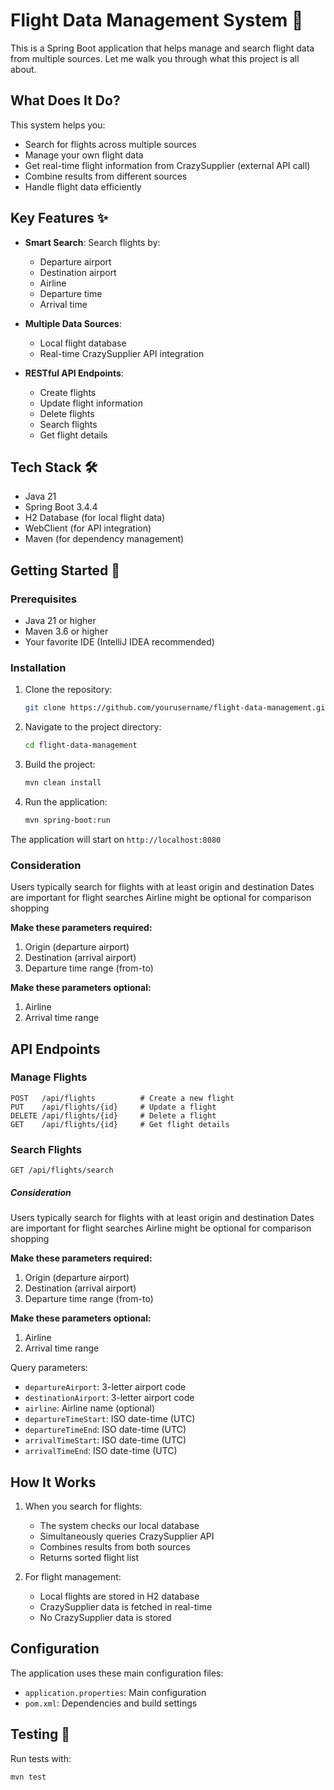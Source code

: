 # Flight Data Management System 🛫

This is a Spring Boot application that helps manage and search flight data from multiple sources.
Let me walk you through what this project is all about.

## What Does It Do?

This system helps you:

- Search for flights across multiple sources
- Manage your own flight data
- Get real-time flight information from CrazySupplier (external API call)
- Combine results from different sources
- Handle flight data efficiently

## Key Features ✨

- **Smart Search**: Search flights by:
    - Departure airport
    - Destination airport
    - Airline
    - Departure time
    - Arrival time

- **Multiple Data Sources**:
    - Local flight database
    - Real-time CrazySupplier API integration

- **RESTful API Endpoints**:
    - Create flights
    - Update flight information
    - Delete flights
    - Search flights
    - Get flight details

## Tech Stack 🛠️

- Java 21
- Spring Boot 3.4.4
- H2 Database (for local flight data)
- WebClient (for API integration)
- Maven (for dependency management)

## Getting Started 🚀

### Prerequisites

- Java 21 or higher
- Maven 3.6 or higher
- Your favorite IDE (IntelliJ IDEA recommended)

### Installation

1. Clone the repository:
   ```bash
   git clone https://github.com/yourusername/flight-data-management.git
   ```

2. Navigate to the project directory:
   ```bash
   cd flight-data-management
   ```

3. Build the project:
   ```bash
   mvn clean install
   ```

4. Run the application:
   ```bash
   mvn spring-boot:run
   ```

The application will start on `http://localhost:8080`

### Consideration

Users typically search for flights with at least origin and destination
Dates are important for flight searches
Airline might be optional for comparison shopping

**Make these parameters required:**

1. Origin (departure airport)
2. Destination (arrival airport)
3. Departure time range (from-to)

**Make these parameters optional:**

1. Airline
2. Arrival time range

## API Endpoints

### Manage Flights

```
POST   /api/flights          # Create a new flight
PUT    /api/flights/{id}     # Update a flight
DELETE /api/flights/{id}     # Delete a flight
GET    /api/flights/{id}     # Get flight details
```

### Search Flights

```
GET /api/flights/search
```

##### Consideration

Users typically search for flights with at least origin and destination
Dates are important for flight searches
Airline might be optional for comparison shopping

**Make these parameters required:**

1. Origin (departure airport)
2. Destination (arrival airport)
3. Departure time range (from-to)

**Make these parameters optional:**

1. Airline
2. Arrival time range

Query parameters:

- `departureAirport`: 3-letter airport code
- `destinationAirport`: 3-letter airport code
- `airline`: Airline name (optional)
- `departureTimeStart`: ISO date-time (UTC)
- `departureTimeEnd`: ISO date-time (UTC)
- `arrivalTimeStart`: ISO date-time (UTC)
- `arrivalTimeEnd`: ISO date-time (UTC)

## How It Works

1. When you search for flights:
    - The system checks our local database
    - Simultaneously queries CrazySupplier API
    - Combines results from both sources
    - Returns sorted flight list

2. For flight management:
    - Local flights are stored in H2 database
    - CrazySupplier data is fetched in real-time
    - No CrazySupplier data is stored

## Configuration

The application uses these main configuration files:

- `application.properties`: Main configuration
- `pom.xml`: Dependencies and build settings

## Testing 🧪

Run tests with:

```bash
mvn test
```
